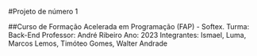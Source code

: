 #Projeto de número 1 

##Curso de Formação Acelerada em Programação (FAP) - Softex.
Turma: Back-End
Professor: André Ribeiro
Ano: 2023
Integrantes: Ismael, Luma, Marcos Lemos, Timóteo Gomes, Walter Andrade
